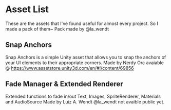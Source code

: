 # Asset List
These are the assets that I've found useful for almost every project. So I made a pack of them~
Pack made by @la_wendt



## Snap Anchors
Snap Anchors is a simple Unity asset that allows you to snap the anchors of your UI elements to their appropriate corners.
Made by Nerdy Orc
avaiable @ https://www.assetstore.unity3d.com/en/#!/content/69856

## Fade Manager & Extended Renderer
Extended functions to fade in/out Text, Images, SpriteRenderer, Materials and AudioSource
Made by Luiz A. Wendt
@la_wendt
not avaible public yet.